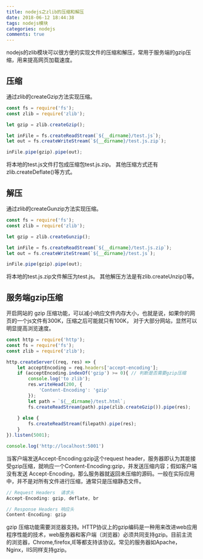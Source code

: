 ```yaml
---
title: nodejs之zlib的压缩和解压
date: 2018-06-12 18:44:38
tags: nodejs模块
categories: nodejs
comments: true
---
```



nodejs的zlib模块可以很方便的实现文件的压缩和解压，常用于服务端的gzip压缩，用来提高网页加载速度。
<!-- more -->

## 压缩
通过zlib的createGzip方法实现压缩。
```js
const fs = require('fs');
const zlib = require('zlib');

let gzip = zlib.createGzip();

let inFile = fs.createReadStream(`${__dirname}/test.js`);
let out = fs.createWriteStream(`${__dirname}/test.js.zip`);

inFile.pipe(gzip).pipe(out);
```
将本地的test.js文件打包成压缩包test.js.zip。
其他压缩方式还有zlib.createDeflate()等方式。

## 解压
通过zlib的createGunzip方法实现压缩。
```js
const fs = require('fs');
const zlib = require('zlib');

let gzip = zlib.createGunzip();

let inFile = fs.createReadStream(`${__dirname}/test.js.zip`);
let out = fs.createWriteStream(`${__dirname}/test.js`);

inFile.pipe(gzip).pipe(out);
```
将本地的test.js.zip文件解压为test.js。
其他解压方法是有zlib.createUnzip()等。

## 服务端gzip压缩
开启网站的 gzip 压缩功能，可以减小响应文件内存大小，也就是说，如果你的网页的一个js文件有300K，压缩之后可能就只有100K， 对于大部分网站，显然可以明显提高浏览速度。

```js
const http = require('http'); 
const fs = require('fs');
const zlib = require('zlib');

http.createServer((req, res) => {
    let acceptEncoding = req.headers['accept-encoding'];
    if (acceptEncoding.indexOf('gzip') >= 0){ // 判断是否需要gzip压缩
        console.log('to zlib');
        res.writeHead(200, {
            'Content-Encoding': 'gzip'
        });
        let path = `${__dirname}/test.html`;
        fs.createReadStream(path).pipe(zlib.createGzip()).pipe(res);
    
    } else {
        fs.createReadStream(filepath).pipe(res);
    }
}).listen(5001);

console.log('http://localhost:5001')
```

当客户端发送Accept-Encoding:gzip这个request header，服务器即认为其能接受gzip压缩，就响应一个Content-Encoding:gzip，并发送压缩内容；假如客户端没有发送 Accept-Encoding，那么服务器就返回未压缩的源码。一般在实际应用中，并不是对所有文件进行压缩，通常只是压缩静态文件。 
```js
// Request Headers  请求头  
Accept-Encoding: gzip, deflate, br

// Response Headers 响应头
Content-Encoding: gzip

```

gzip 压缩功能需要浏览器支持。HTTP协议上的gzip编码是一种用来改进web应用程序性能的技术，web服务器和客户端（浏览器）必须共同支持gzip。目前主流的浏览器，Chrome,firefox,IE等都支持该协议。常见的服务器如Apache，Nginx，IIS同样支持gzip。
